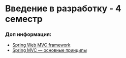 # Введение в разработку - 4 семестр

### Доп информация:
- [Spring Web MVC framework](https://docs.spring.io/spring-framework/docs/3.2.x/spring-framework-reference/html/mvc.html)
- [Spring MVC — основные принципы](https://habr.com/ru/post/336816/)
